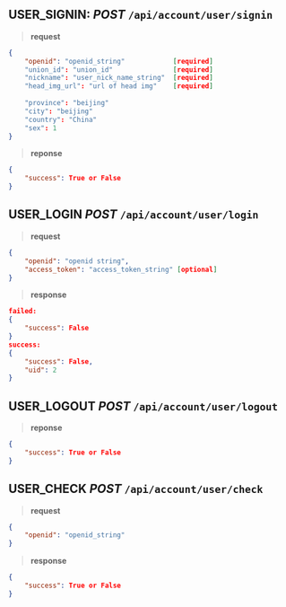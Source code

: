 ﻿## USER_SIGNIN: *POST* `/api/account/user/signin`
>**request**
```json
{
    "openid": "openid_string"            [required]
    "union_id": "union_id"               [required]
    "nickname": "user_nick_name_string"  [required]
    "head_img_url": "url of head img"    [required]
    
    "province": "beijing"
    "city": "beijing"
    "country": "China"
    "sex": 1
}
``` 
>**reponse**
```json
{
    "success": True or False
}
```

## USER_LOGIN *POST* `/api/account/user/login`
>**request**
```json
{
    "openid": "openid string",
    "access_token": "access_token_string" [optional]
}
```
>**response**
```json
failed:
{
    "success": False
}
success:
{
    "success": False,
    "uid": 2
}
```

## USER_LOGOUT *POST* `/api/account/user/logout`
>**reponse**
```json
{
    "success": True or False
}
```

## USER_CHECK *POST* `/api/account/user/check`
>**request**
```json
{
    "openid": "openid_string"
}
``` 
>**response**
```json
{
    "success": True or False
}
```
